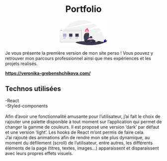 <h1 align="center"><strong>Portfolio</strong></h1>
<p align="center" >
  <img width="30%" src="https://github.com/g-veronika/Portfolio/blob/master/my-site/src/photos/Logo.svg"/>
</p>

Je vous présente la première version de mon site perso ! 
Vous pouvez y retrouver mon parcours professionnel ainsi que mes expériences et les projets realisés.  

<strong>https://veronika-grebenshchikova.com/</strong>

## Technos utilisées

-React<br/>
-Styled-components<br/><br/>
Afin d’avoir une fonctionnalité amusante pour l’utilisateur, j’ai fait le choix de rajouter une palette disponible à tout moment sur l’application qui permet de changer la gamme de couleurs. Il est proposé une version ‘dark’ par défaut et une version ‘light’. Les hooks de React m’ont permis de faire cela.<br/>
J’ai rajouté des animations afin de rendre mon site plus dynamique, au moment du défilement (scroll)  de l’utilisateur, entre autres,  les différents éléments de la page (titres, textes, images...) apparaissent et disparaissent avec leurs propres effets visuels.
